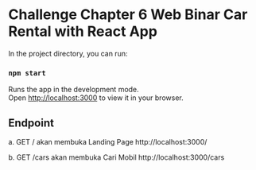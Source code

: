 # Challenge Chapter 6 Web Binar Car Rental with React App

In the project directory, you can run:

### `npm start`

Runs the app in the development mode.\
Open [http://localhost:3000](http://localhost:3000) to view it in your browser.

## Endpoint
a. GET / akan membuka Landing Page
http://localhost:3000/

b. GET /cars akan membuka Cari Mobil
http://localhost:3000/cars
